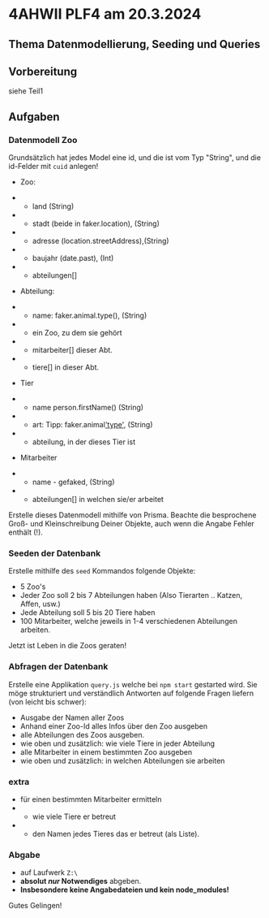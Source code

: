 # 4AHWII PLF4 am 20.3.2024

## Thema Datenmodellierung, Seeding und Queries

## Vorbereitung

siehe Teil1

## Aufgaben

### Datenmodell Zoo

Grundsätzlich hat jedes Model eine id, und die ist vom Typ "String", und die id-Felder mit `cuid` anlegen!

- Zoo:
- - land (String)
- - stadt (beide in faker.location), (String)
- - adresse (location.streetAddress),(String)
- - baujahr (date.past), (Int)
- - abteilungen[]

- Abteilung:
- - name: faker.animal.type(), (String)
- - ein Zoo, zu dem sie gehört
- - mitarbeiter[] dieser Abt.
- - tiere[] in dieser Abt.

- Tier
- - name person.firstName() (String)
- - art: Tipp: faker.animal['type'](), (String)
- - abteilung, in der dieses Tier ist

- Mitarbeiter
- - name - gefaked, (String)
- - abteilungen[] in welchen sie/er arbeitet

Erstelle dieses Datenmodell mithilfe von Prisma. Beachte die besprochene Groß-
und Kleinschreibung Deiner Objekte, auch wenn die Angabe Fehler enthält (!).

### Seeden der Datenbank

Erstelle mithilfe des `seed` Kommandos folgende Objekte:

- 5 Zoo's
- Jeder Zoo soll 2 bis 7 Abteilungen haben (Also Tierarten .. Katzen, Affen,
    usw.)
- Jede Abteilung soll 5 bis 20 Tiere haben
- 100 Mitarbeiter, welche jeweils in 1-4 verschiedenen Abteilungen arbeiten.

Jetzt ist Leben in die Zoos geraten!

### Abfragen der Datenbank

Erstelle eine Applikation `query.js` welche bei `npm start` gestarted wird. Sie
möge strukturiert und verständlich Antworten auf folgende Fragen liefern (von
leicht bis schwer):

- Ausgabe der Namen aller Zoos
- Anhand einer Zoo-Id alles Infos über den Zoo ausgeben
- alle Abteilungen des Zoos ausgeben.
- wie oben und zusätzlich: wie viele Tiere in jeder Abteilung
- alle Mitarbeiter in einem bestimmten Zoo ausgeben
- wie oben und zusätzlich: in welchen Abteilungen sie arbeiten

### extra

- für einen bestimmten Mitarbeiter ermitteln
- - wie viele Tiere er betreut
- - den Namen jedes Tieres das er betreut (als Liste).

### Abgabe

- auf Laufwerk `Z:\`
- **absolut _nur_ Notwendiges** abgeben.
- **Insbesondere keine Angabedateien und kein node_modules!**

Gutes Gelingen!
